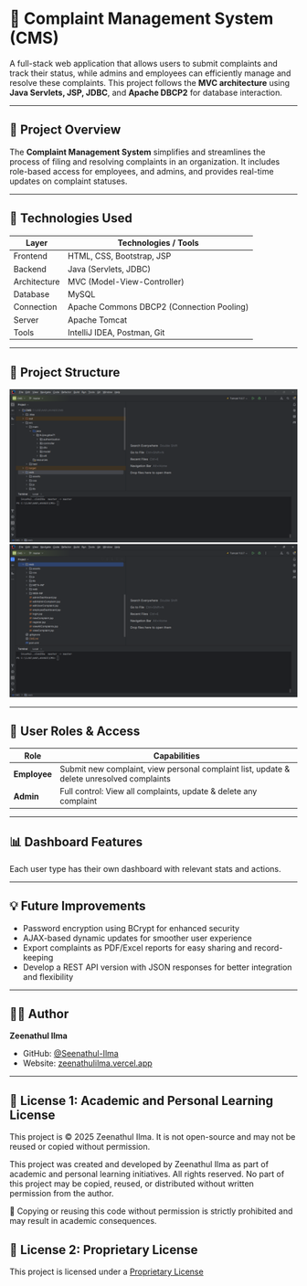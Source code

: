 # 📢 Complaint Management System (CMS)

A full-stack web application that allows users to submit complaints and track their status, while admins and employees can efficiently manage and resolve these complaints. This project follows the **MVC architecture** using **Java Servlets, JSP, JDBC**, and **Apache DBCP2** for database interaction.

---

## 🚀 Project Overview

The **Complaint Management System** simplifies and streamlines the process of filing and resolving complaints in an organization. It includes role-based access for employees, and admins, and provides real-time updates on complaint statuses.

---

## 🧩 Technologies Used

| Layer         | Technologies / Tools                      |
|---------------|-------------------------------------------|
| Frontend      | HTML, CSS, Bootstrap, JSP                 |
| Backend       | Java (Servlets, JDBC)                     |
| Architecture  | MVC (Model-View-Controller)               |
| Database      | MySQL                                     |
| Connection    | Apache Commons DBCP2 (Connection Pooling) |
| Server        | Apache Tomcat                             |
| Tools         | IntelliJ IDEA, Postman, Git               |

---

## 📂 Project Structure
![Backend.png](web%2Fscreenshots%2FBackend.png)
![Frontend.png](web%2Fscreenshots%2FFrontend.png)

---

## 🔑 User Roles & Access

| Role         | Capabilities                                                                              |
|--------------|-------------------------------------------------------------------------------------------|
| **Employee** | Submit new complaint, view personal complaint list, update & delete unresolved complaints |
| **Admin**    | Full control: View all complaints, update & delete any complaint                          |

---

## 📊 Dashboard Features

Each user type has their own dashboard with relevant stats and actions.

---

## 💡 Future Improvements

- Password encryption using BCrypt for enhanced security
- AJAX-based dynamic updates for smoother user experience
- Export complaints as PDF/Excel reports for easy sharing and record-keeping
- Develop a REST API version with JSON responses for better integration and flexibility

---

## 👩‍💻 Author

**Zeenathul Ilma**
- GitHub: [@Seenathul-Ilma](https://github.com/Seenathul-Ilma)
- Website: [zeenathulilma.vercel.app](https://zeenathulilma.vercel.app)

---

## 📝 License 1: Academic and Personal Learning License
This project is © 2025 Zeenathul Ilma. It is not open-source and may not be reused or copied without permission.

This project was created and developed by Zeenathul Ilma as part of academic and personal learning initiatives.
All rights reserved. No part of this project may be copied, reused, or distributed without written permission from the author.

🚫 Copying or reusing this code without permission is strictly prohibited and may result in academic consequences.

## 📝 License 2: Proprietary License
This project is licensed under a [Proprietary License](LICENSE.txt)
